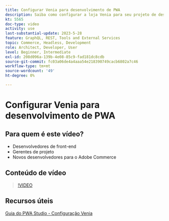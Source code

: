 ```yaml
---
title: Configurar Venia para desenvolvimento de PWA
description: Saiba como configurar a loja Venia para seu projeto de desenvolvimento de PWA.
kt: 5565
doc-type: video
activity: use
last-substantial-update: 2023-5-28
feature: GraphQL, REST, Tools and External Services
topic: Commerce, Headless, Development
role: Architect, Developer, User
level: Beginner, Intermediate
exl-id: 208d096a-139b-4e08-85c9-fad181dc8cdb
source-git-commit: fc03a06de4a4aaa54e218390749cacb6802a7c46
workflow-type: tm+mt
source-wordcount: '49'
ht-degree: 0%

---
```


# Configurar Venia para desenvolvimento de PWA

## Para quem é este vídeo?

- Desenvolvedores de front-end
- Gerentes de projeto
- Novos desenvolvedores para o Adobe Commerce

## Conteúdo de vídeo

>[!VIDEO](https://video.tv.adobe.com/v/3430956?quality=12&learn=on&captions=por_br)

## Recursos úteis

[Guia do PWA Studio - Configuração Venia](https://developer.adobe.com/commerce/pwa-studio/tutorials/setup-storefront/)
